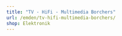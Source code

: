 ```yaml
---
title: "TV - HiFi - Multimedia Borchers"
url: /emden/tv-hifi-multimedia-borchers/
shop: Elektronik
---
```


